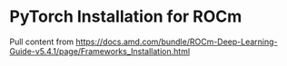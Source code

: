 # PyTorch Installation for ROCm

Pull content from
<https://docs.amd.com/bundle/ROCm-Deep-Learning-Guide-v5.4.1/page/Frameworks_Installation.html>
